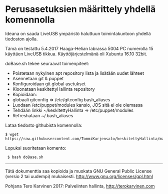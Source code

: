# Perusasetuksien määrittely yhdellä komennolla

Ideana on saada LiveUSB ympäristö haluttuun toimintakuntoon yhdellä tiedoston ajolla.

Tämä on testattu 5.4.2017 Haaga-Helian labrassa 5004 PC numerolla 15 käyttäen LiveUSB tikkua.
Käyttöjärjestelmänä oli Xubuntu 16.10 32bit.

doBase.sh tekee seuraavat toimenpiteet:
- Poistetaan nykyinen apt repository lista ja lisätään uudet lähteet
- Asennetaan git & puppet
- Konfiguroidaan git global asetukset
- Kloonataan keskitettyHallinta repository
- Kopioidaan: 
 - globaali gitconfig => /etc/gitconfig bash_aliases 
- Luodaan /etc/puppet/modules kansio, JOS sitä ei ole olemassa
- Tehdään linkki ~/keskitettyHallinta => /etc/puppet/modules
- Refreshataan ~/.bash_aliases 

Lataa tiedosto githubista komennolla:

    $ wget https://raw.githubusercontent.com/TommiKurjensalo/keskitettyHallinta/master/doBase.sh

Lopuksi suoritetaan komento:

     $ bash doBase.sh

---
Tätä dokumenttia saa kopioida ja muokata GNU General Public License (versio 2 tai uudempi) mukaisesti. http://www.gnu.org/licenses/gpl.html

Pohjana Tero Karvinen 2017: Palvelinten hallinta, http://terokarvinen.com
